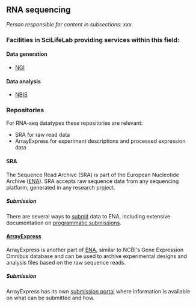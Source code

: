 ## RNA sequencing
_Person responsible for content in subsections: xxx_

### Facilities in SciLifeLab providing services within this field:

#### Data generation

* [NGI](https://ngisweden.scilifelab.se/)

#### Data analysis

* [NBIS](https://nbis.se)

### Repositories

For RNA-seq datatypes these repositories are relevant:

* SRA for raw read data
* ArrayExpress for experiment descriptions and processed expression data

#### SRA

The Sequence Read Archive (SRA) is part of the European Nucleotide Archive ([ENA](https://www.ebi.ac.uk/ena)). SRA accepts raw sequence data from any sequencing platform, generated in any research project.  

##### Submission

There are several ways to [submit](https://www.ebi.ac.uk/ena/submit) data to ENA, including extensive documentation on [programmatic submissions](https://ena-docs.readthedocs.io/en/latest/programmatic.html).

#### [ArrayExpress](https://www.ebi.ac.uk/arrayexpress/)

ArrayExpress is another part of [ENA](https://www.ebi.ac.uk/ena), similar to NCBI's Gene Expression Omnibus database and can be used to archive experimental designs and analysis files based on the raw sequence reads. 

##### Submission

ArrayExpress has its own [submission portal](https://www.ebi.ac.uk/arrayexpress/submit/overview.html) where information is available on what can be submitted and how. 